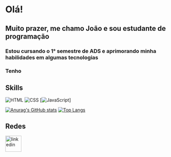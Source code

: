 # Olá!
## Muito prazer, me chamo João e sou estudante de programação
### Estou cursando o 1° semestre de ADS e aprimorando minha habilidades em algumas tecnologias
### Tenho 

## Skills
![HTML](https://img.shields.io/badge/HTML5-E34F26?style=for-the-badge&logo=html5&logoColor=white)
![CSS](https://img.shields.io/badge/CSS3-1572B6?style=for-the-badge&logo=css3&logoColor=white)
[<img src="https://cdn.jsdelivr.net/gh/devicons/devicon/icons/javascript/javascript-plain.svg" alt='JavaScript' heigth='50'>]

[![Anurag's GitHub stats](https://github-readme-stats.vercel.app/api?username=Joaov535&theme=dark)](https://github.com/anuraghazra/github-readme-stats)
[![Top Langs](https://github-readme-stats.vercel.app/api/top-langs/?username=Joaov535&layout=compact&theme=dark)](https://github.com/anuraghazra/github-readme-stats)

## Redes
[<img src='https://cdn.jsdelivr.net/gh/devicons/devicon/icons/linkedin/linkedin-original.svg' alt='linkedin' height='50'>](https://www.linkedin.com/in/joaovictoraraujocruz/)
